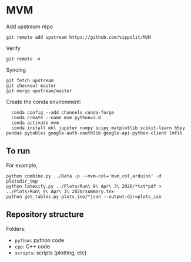 # MVM

Add upstream repo
```
git remote add upstream https://github.com/vippolit/MVM
```

Verify
```
git remote -v
```


Syncing
```
git fetch upstream
git checkout master
git merge upstream/master
```

Create the conda environment:
```
  conda config --add channels conda-forge
  conda create --name mvm python=3.8
  conda activate mvm
  conda install mkl jupyter numpy scipy matplotlib scikit-learn h5py pandas pytables google-auth-oauthlib google-api-python-client lmfit
```


## To run
For example,
```
python combine.py ../Data -p --mvm-col='mvm_col_arduino' -d plotsdir_tmp
python latexify.py ../Plots/Run\ 9\ Apr\ 3\ 2020/*txt*pdf > ../Plots/Run\ 9\ Apr\ 3\ 2020/summary.tex
python get_tables.py plots_iso/*json --output-dir=plots_iso
```
## Repository structure

Folders:
  * `python`: python code
  * `cpp`: C++ code
  * `scripts`: scripts (plotting, etc)
